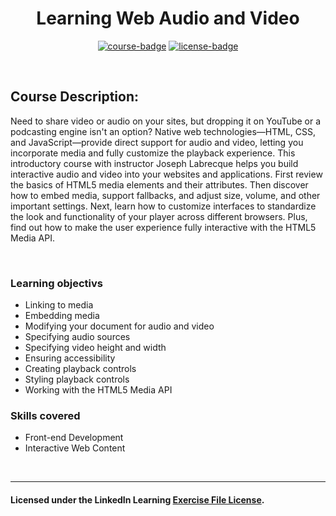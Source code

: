 <div align="center">

# Learning Web Audio and Video

[![course-badge]][course-link]
[![license-badge]][LICENSE]

</div>

<!-- badge info -->
[course-badge]:https://img.shields.io/badge/learning-HTML-white?logo=Linkedin&labelColor=blue&style=for-the-badge
[course-link]:https://www.linkedin.com/learning/learning-web-audio-and-video "Learning Web Audio and Video"
[license-badge]:https://img.shields.io/badge/learning-license-success?logo=Linkedin&labelColor=black&style=for-the-badge

<br>

## Course Description:
 Need to share video or audio on your sites, but dropping it on YouTube or a podcasting engine isn't an option? Native web technologies—HTML, CSS, and JavaScript—provide direct support for audio and video, letting you incorporate media and fully customize the playback experience. This introductory course with instructor Joseph Labrecque helps you build interactive audio and video into your websites and applications. First review the basics of HTML5 media elements and their attributes. Then discover how to embed media, support fallbacks, and adjust size, volume, and other important settings. Next, learn how to customize interfaces to standardize the look and functionality of your player across different browsers. Plus, find out how to make the user experience fully interactive with the HTML5 Media API. 

<br>

### Learning objectivs
- Linking to media
- Embedding media
- Modifying your document for audio and video
- Specifying audio sources
- Specifying video height and width
- Ensuring accessibility
- Creating playback controls
- Styling playback controls
- Working with the HTML5 Media API

### Skills covered
- Front-end Development
- Interactive Web Content

<br>

---
#### Licensed under the LinkedIn Learning [Exercise File License][LICENSE].

[LICENSE]:../../LICENSE "LinkedIn Learning License"